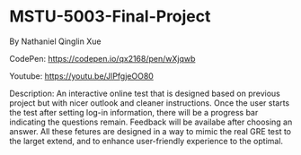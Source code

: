 # MSTU-5003-Final-Project
By Nathaniel Qinglin Xue


CodePen: https://codepen.io/qx2168/pen/wXjqwb

Youtube: https://youtu.be/JlPfgjeOO80

Description: 
An interactive online test that is designed based on previous project but with nicer outlook and cleaner instructions.
Once the user starts the test after setting log-in information, there will be a progress bar indicating the questions remain.
Feedback will be availabe after choosing an answer. All these fetures are designed in a way to mimic the real GRE test to the larget extend,
and to enhance user-friendly experience to the optimal.

